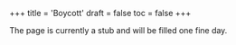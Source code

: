 +++
title = 'Boycott'
draft = false
toc = false
+++

The page is currently a stub and will be filled one fine day.
